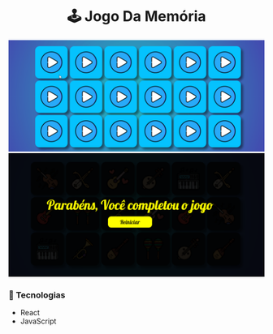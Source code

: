 
<h1 align='center'> 🕹 Jogo Da Memória</h1>

<div align='center'>
    <img src='./public/assets/MemoryGame.gif' alt='Memory-Gif'>
    <img src='./public/assets/Memory-Game.png' alt='Memory-Image'>
</div>

### 🚀 Tecnologias

- React 
- JavaScript